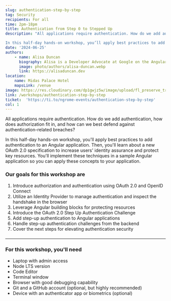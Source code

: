```yaml
---
slug: authentication-step-by-step
tag: Security
recipients: For all
time: 2pm-18pm
title: Authentication from Step 0 to Stepped Up
description: "All applications require authentication. How do we add authentication, how does authorization fit in, and how can we best defend against authentication-related breaches?

In this half-day hands-on workshop, you’ll apply best practices to add authentication to an Angular application. Then, you’ll learn about a new OAuth 2.0 specification to increase users’ identity assurance and protect key resources. You’ll implement these techniques in a sample Angular application so you can apply these concepts to your application."
date: '2024-06-25'
authors: 
    - name: Alisa Duncan
      biography: Alisa is a Developer Advocate at Google on the Angular team. She is passionate about helping others learn and improve their lives through technology. She is also a co-organizer of GDG New Orleans and Angular New Orleans.
      image: photo/authors/alisa-duncan.webp
      link: https://alisaduncan.dev
location: 
    name: Midas Palace Hotel
    mapsLink: /venue
image: https://res.cloudinary.com/dp1gwjz5w/image/upload/fl_preserve_transparency/v1712129746/ngrome-workshops/_d2ffe5b3-3e5c-4827-bf8d-c0001fcb6fe2_zcqars.jpg?_s=public-apps_s=public-apps
link: /workshops/authentication-step-by-step
ticket:  'https://ti.to/ngrome-events/authentication-step-by-step'
col: 1
---
```


All applications require authentication. How do we add authentication, how does authorization fit in, and how can we best defend against authentication-related breaches?

In this half-day hands-on workshop, you'll apply best practices to add authentication to an Angular application. Then, you'll learn about a new OAuth 2.0 specification to increase users' identity assurance and protect key resources. You'll implement these techniques in a sample Angular application so you can apply these concepts to your application.

### Our goals for this workshop are
1. Introduce authorization and authentication using OAuth 2.0 and OpenID Connect
2. Utilize an Identity Provider to manage authentication and inspect the handshake in the browser
3. Leverage Angular building blocks for protecting resources
4. Introduce the OAuth 2.0 Step Up Authentication Challenge
5. Add step-up authentication to Angular applications
6. Handle step-up authentication challenges from the backend
7. Cover the next steps for elevating authentication security

###
---
### For this workshop, you'll need
- Laptop with admin access
- Node LTS version
- Code Editor
- Terminal window
- Browser with good debugging capability
- Git and a GitHub account (optional, but highly recommended)
- Device with an authenticator app or biometrics (optional)